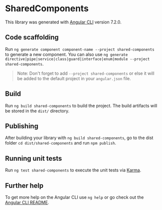 # SharedComponents

This library was generated with [Angular CLI](https://github.com/angular/angular-cli) version 7.2.0.

## Code scaffolding

Run `ng generate component component-name --project shared-components` to generate a new component. You can also use `ng generate directive|pipe|service|class|guard|interface|enum|module --project shared-components`.

> Note: Don't forget to add `--project shared-components` or else it will be added to the default project in your `angular.json` file.

## Build

Run `ng build shared-components` to build the project. The build artifacts will be stored in the `dist/` directory.

## Publishing

After building your library with `ng build shared-components`, go to the dist folder `cd dist/shared-components` and run `npm publish`.

## Running unit tests

Run `ng test shared-components` to execute the unit tests via [Karma](https://karma-runner.github.io).

## Further help

To get more help on the Angular CLI use `ng help` or go check out the [Angular CLI README](https://github.com/angular/angular-cli/blob/master/README.md).
